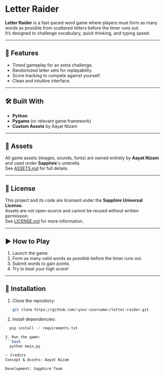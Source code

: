 # Letter Raider

**Letter Raider** is a fast-paced word game where players must form as many words as possible from scattered letters before the timer runs out.  
It’s designed to challenge vocabulary, quick thinking, and typing speed.

---

## 📌 Features
- Timed gameplay for an extra challenge.
- Randomized letter sets for replayability.
- Score tracking to compete against yourself.
- Clean and intuitive interface.

---

## 🛠 Built With
- **Python**
- **Pygame** (or relevant game framework)
- **Custom Assets** by Aayat Nizam

---

## 📂 Assets
All game assets (images, sounds, fonts) are owned entirely by **Aayat Nizam** and used under **Sapphire**'s umbrella.  
See [ASSETS.md](ASSETS.md) for full details.

---

## 📜 License
This project and its code are licensed under the **Sapphire Universal License**.  
Assets are not open-source and cannot be reused without written permission.  
See [LICENSE.md](LICENSE.md) for more information.

---

## ▶️ How to Play
1. Launch the game.
2. Form as many valid words as possible before the timer runs out.
3. Submit words to gain points.
4. Try to beat your high score!

---

## 🚀 Installation
1. Clone the repository:
   ```bash
   git clone https://github.com/<your-username>/letter-raider.git
   
2. Install dependencies:
```bash
  pip install -r requirements.txt
  
3. Run the game:
```bash
  python main.py

✨ Credits
Concept & Assets: Aayat Nizam

Development: Sapphire Team
